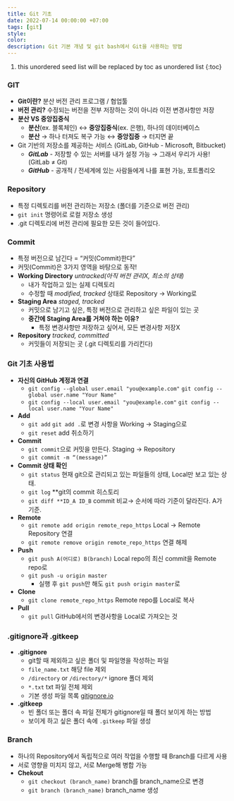 ```yaml
---
title: Git 기초
date: 2022-07-14 00:00:00 +07:00
tags: [git]
style:
color:
description: Git 기본 개념 및 git bash에서 Git을 사용하는 방법
---
```


1. this unordered seed list will be replaced by toc as unordered list {:toc}

### GIT

- **Git이란?** 분산 버전 관리 프로그램 / 협업툴
- **버전 관리?** 수정되는 버전을 전부 저장하는 것이 아니라 이전 변경사항만 저장
- **분산 VS 중앙집중식**
  - **분산**(ex. 블록체인) ↔ **중앙집중식**(ex. 은행), 하나의 데이터베이스
  - **분산** → 하나 터져도 복구 가능 ↔ **중앙집중** → 터지면 끝
- Git 기반의 저장소를 제공하는 서비스 (GitLab, GitHub - Microsoft, Bitbucket)
  - **_GitLab_** - 저장할 수 있는 서버를 내가 설정 가능 → 그래서 우리가 사용! (GitLab ≠ Git)
  - **_GitHub_** - 공개적 / 전세계에 있는 사람들에게 나를 표현 가능, 포트폴리오

### Repository

- 특정 디렉토리를 버전 관리하는 저장소 (폴더를 기준으로 버전 관리)
- `git init` 명령어로 로컬 저장소 생성
- .git 디렉토리에 버전 관리에 필요한 모든 것이 들어있다.

### Commit

- 특정 버전으로 남긴다 = “커밋(Commit)한다”
- 커밋(Commit)은 3가지 영역을 바탕으로 동작!
- **Working Directory** _untracked(아직 버전 관리X, 최소의 상태)_
  - 내가 작업하고 있는 실제 디렉토리
  - 수정할 때 _modified, tracked_ 상태로 Repository → Working로
- **Staging Area** _staged, tracked_
  - 커밋으로 남기고 싶은, 특정 버전으로 관리하고 싶은 파일이 있는 곳
  - **중간에 Staging Area를 거쳐야 하는 이유?**
    - 특정 변경사항만 저장하고 싶어서, 모든 변경사항 저장X
- **Repository** _tracked, committed_
  - 커밋들이 저장되는 곳 (.git 디렉토리를 가리킨다)

### Git 기초 사용법

- **자신의 GitHub 계정과 연결**
  - `git config --global user.email "you@example.com"`
    `git config --global user.name "Your Name"`
  - `git config --local user.email "you@example.com"`
    `git config --local user.name "Your Name"`
- **Add**
  - `git add` `git add .`로 변경 사항을 Working → Staging으로
  - `git reset` add 취소하기
- **Commit**
  - `git commit`으로 커밋을 만든다. Staging → Repository
  - `git commit -m “(message)”`
- **Commit 상태 확인**
  - `git status` 현재 git으로 관리되고 있는 파일들의 상태, Local만 보고 있는 상태.
  - `git log` \*\*git의 commit 히스토리
  - `git diff **ID_A ID_B` commit 비교→ 순서에 따라 기준이 달라진다. A가 기준.
- **Remote**
  - `git remote add origin remote_repo_https` Local → Remote Repository 연결
  - `git remote remove origin remote_repo_https` 연결 해제
- **Push**
  - `git push A(어디로) B(branch)` Local repo의 최신 commit을 Remote repo로
  - `git push -u origin master`
    - 실행 후 `git push`만 해도 `git push origin master`로
- **Clone**
  - `git clone remote_repo_https` Remote repo를 Local로 복사
- **Pull**
  - `git pull` GitHub에서의 변경사항을 Local로 가져오는 것

### .gitignore과 .gitkeep

- **.gitignore**
  - git할 때 제외하고 싶은 폴더 및 파일명을 작성하는 파일
  - `file_name.txt` 해당 file 제외
  - `/directory` or `/directory/*` ignore 폴더 제외
  - `*.txt` txt 파일 전체 제외
  - 기본 생성 파일 목록 [gitignore.io](https://www.toptal.com/developers/gitignore/)
- **.gitkeep**
  - 빈 폴더 또는 폴더 속 파일 전체가 gitignore일 때 폴더 보이게 하는 방법
  - 보이게 하고 싶은 폴더 속에 `.gitkeep` 파일 생성

### Branch

- 하나의 Repository에서 독립적으로 여러 작업을 수행할 때 Branch를 다르게 사용
- 서로 영향을 미치지 않고, 서로 Merge해 병합 가능
- **Chekout**
  - `git checkout (branch_name)` branch를 branch_name으로 변경
  - `git branch (branch_name)` branch_name 생성
